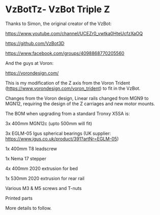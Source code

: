 # VzBotTz-  VzBot Triple Z

Thanks to Simon, the original creator of the VzBot:

https://www.youtube.com/channel/UCEZr0_vwtka0HteUcfzXaOQ

https://github.com/VzBot3D

https://www.facebook.com/groups/4098868770205560

And the guys at Voron:

https://vorondesign.com/

This is my modification of the Z axis from the Voron Trident (https://www.vorondesign.com/voron_trident) to fit in the VzBot.

Changes from the Voron design, Linear rails changed from MGN9 to MGN12, requiring the design of the Z carriages and new motor mounts.





The BOM when upgrading from a standard Tronxy X5SA is:

3x 400mm MGN12c (upto 500mm will fit)

3x EGLM-05 Igus spherical bearings (UK supplier: https://www.igus.co.uk/product/391?artNr=EGLM-05)

1x 400mm T8 leadscrew

1x Nema 17 stepper

4x 400mm 2020 extrusion for bed

1x 530mm 2020 extrusion for rear rail

Various M3 & M5 screws and T-nuts

Printed parts

More details to follow.
